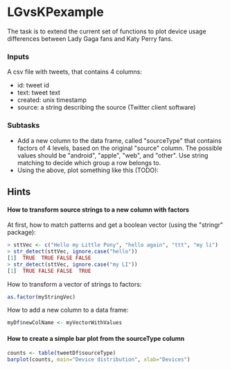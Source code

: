 LGvsKPexample
=============

The task is to extend the current set of functions to plot device usage differences between Lady Gaga fans and Katy Perry fans.

### Inputs
A csv file with tweets, that contains 4 columns:
- id: tweet id
- text: tweet text
- created: unix timestamp
- source: a string describing the source (Twitter client software)

### Subtasks
- Add a new column to the data frame, called "sourceType" that contains factors of 4 levels, based on the original "source" column. The possible values should be "android", "apple", "web", and "other". Use string matching to decide which group a row belongs to.
- Using the above, plot something like this (TODO):

## Hints

#### How to transform source strings to a new column with factors

At first, how to match patterns and get a boolean vector (using the "stringr" package):
```R
> sttVec <- c("Hello my Little Pony", "hello again", "ttt", "my li")
> str_detect(sttVec, ignore.case("hello"))
[1]  TRUE  TRUE FALSE FALSE
> str_detect(sttVec, ignore.case("my LI"))
[1]  TRUE FALSE FALSE  TRUE
```

How to transform a vector of strings to factors:
```R
as.factor(myStringVec)
```

How to add a new column to a data frame:
```R
myDf$newColName <- myVectorWithValues
```

#### How to create a simple bar plot from the sourceType column

```R
counts <- table(tweetDf$sourceType)
barplot(counts, main="Device distribution", xlab="Devices")
```
